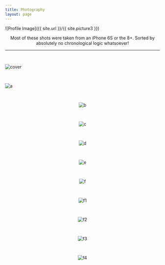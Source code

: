 ```yaml
---
title: Photography 
layout: page
---
```

![Profile Image]({{ site.url }}/{{ site.picture3 }})

<p style="text-align: center">Most of these shots were taken from an iPhone 6S or the 8+. Sorted by absolutely no chronological logic whatsoever!</p>

<hr>

<br />

<div markdown="1">

![cover](assets/images/f2.jpg)

</div>

<br />

<div markdown="1">

![a](assets/images/p1.jpg)

</div>

<br />

 
<div style="text-align: center" markdown="1">

![b](assets/images/101018.jpg)

</div>

<br />

<div style="text-align: center" markdown="1">

![c](assets/images/100918.jpg)

</div>

<br />

<div style="text-align: center" markdown="1">

![d](assets/images/150918.jpg)

</div>

<br />

<div style="text-align: center" markdown="1">

![e](assets/images/160918.jpg)

</div>

<br />

<div style="text-align: center" markdown="1">

![f](assets/images/010918.jpg)

</div>

<br />

<div style="text-align: center" markdown="1">

![f1](assets/images/020918.jpg)

</div>

<br />

<div style="text-align: center" markdown="1">

![f2](assets/images/030918.jpg)

</div>

<br />

<div style="text-align: center" markdown="1">

![f3](assets/images/040918.jpg)

</div>

<br />

<div style="text-align: center" markdown="1">

![f4](assets/images/050918.jpg)

</div>




